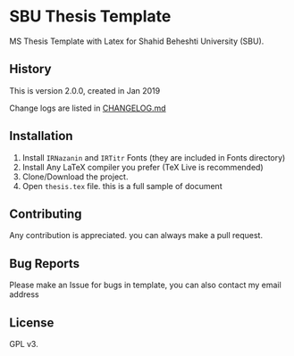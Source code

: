 # SBU Thesis Template
MS Thesis Template with Latex for Shahid Beheshti University (SBU).  

## History
This is version 2.0.0, created in Jan 2019

Change logs are listed in [CHANGELOG.md](CHANGELOG.md)

## Installation
1. Install `IRNazanin` and `IRTitr` Fonts (they are included in Fonts directory)
2. Install Any LaTeX compiler you prefer (TeX Live is recommended)
3. Clone/Download the project.
4. Open `thesis.tex` file. this is a full sample of document

## Contributing
Any contribution is appreciated. you can always make a pull request.

## Bug Reports
Please make an Issue for bugs in template, you can also contact my email address

## License
GPL v3.
